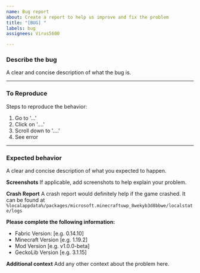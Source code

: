 ```yaml
---
name: Bug report
about: Create a report to help us improve and fix the problem
title: "[BUG] "
labels: bug
assignees: Virus5600

---
```


### **Describe the bug**
A clear and concise description of what the bug is.

---

### **To Reproduce**
Steps to reproduce the behavior:
1. Go to '...'
2. Click on '....'
3. Scroll down to '....'
4. See error

---

### **Expected behavior**
A clear and concise description of what you expected to happen.

**Screenshots**
If applicable, add screenshots to help explain your problem.

**Crash Report**
A crash report would definitely help if the game crashed. It can be found at `%localappdata%/packages/microsoft.minecraftuwp_8wekyb3d8bbwe/localstate/logs`

**Please complete the following information:**
- Fabric Version: [e.g. 0.14.10]
- Minecraft Version [e.g. 1.19.2]
- Mod Version [e.g. v1.0.0-beta]
- GeckoLib Version [e.g. 3.1.15]

**Additional context**
Add any other context about the problem here.
